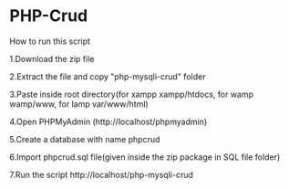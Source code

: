 # PHP-Crud
How to run this script

1.Download the zip file

2.Extract the file and copy "php-mysqli-crud" folder

3.Paste inside root directory(for xampp xampp/htdocs, for wamp wamp/www, for lamp var/www/html)

4.Open PHPMyAdmin (http://localhost/phpmyadmin)

5.Create a database with name phpcrud

6.Import phpcrud.sql file(given inside the zip package in SQL file folder)

7.Run the script http://localhost/php-mysqli-crud

